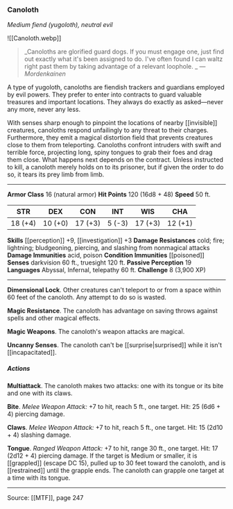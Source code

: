 ### Canoloth
_Medium fiend (yugoloth), neutral evil_

![[Canoloth.webp]]

> _Canoloths are glorified guard dogs. If you must engage one, just find out exactly what it's been assigned to do. I've often found I can waltz right past them by taking advantage of a relevant loophole.
_
> _—Mordenkainen_

A type of yugoloth, canoloths are fiendish trackers and guardians employed by evil powers. They prefer to enter into contracts to guard valuable treasures and important locations. They always do exactly as asked—never any more, never any less.

With senses sharp enough to pinpoint the locations of nearby [[invisible]] creatures, canoloths respond unfailingly to any threat to their charges. Furthermore, they emit a magical distortion field that prevents creatures close to them from teleporting. Canoloths confront intruders with swift and terrible force, projecting long, spiny tongues to grab their foes and drag them close. What happens next depends on the contract. Unless instructed to kill, a canoloth merely holds on to its prisoner, but if given the order to do so, it tears its prey limb from limb.



---

**Armor Class** 16 (natural armor)
**Hit Points** 120 (16d8 + 48)
**Speed** 50 ft.

| STR     | DEX     | CON     | INT     | WIS     | CHA     |
|---------|---------|---------|---------|---------|---------|
| 18 (+4) | 10 (+0) | 17 (+3) | 5 (-3) | 17 (+3) | 12 (+1) |

**Skills** [[perception]] +9, [[investigation]] +3
**Damage Resistances** cold; fire; lightning; bludgeoning, piercing, and slashing from nonmagical attacks
**Damage Immunities** acid, poison
**Condition Immunities** [[poisoned]]
**Senses** darkvision 60 ft., truesight 120 ft.
**Passive Perception** 19
**Languages** Abyssal, Infernal, telepathy 60 ft.
**Challenge** 8 (3,900 XP)

---

**Dimensional Lock**. Other creatures can't teleport to or from a space within 60 feet of the canoloth. Any attempt to do so is wasted.

**Magic Resistance**. The canoloth has advantage on saving throws against spells and other magical effects.

**Magic Weapons**. The canoloth's weapon attacks are magical.

**Uncanny Senses**. The canoloth can't be [[surprise|surprised]] while it isn't [[incapacitated]].

##### Actions
**Multiattack**. The canoloth makes two attacks: one with its tongue or its bite and one with its claws.

**Bite**. _Melee Weapon Attack:_ +7 to hit, reach 5 ft., one target. Hit: 25 (6d6 + 4) piercing damage.

**Claws**. _Melee Weapon Attack:_ +7 to hit, reach 5 ft., one target. Hit: 15 (2d10 + 4) slashing damage.

**Tongue**. _Ranged Weapon Attack:_ +7 to hit, range 30 ft., one target. Hit: 17 (2d12 + 4) piercing damage. If the target is Medium or smaller, it is [[grappled]] (escape DC 15), pulled up to 30 feet toward the canoloth, and is [[restrained]] until the grapple ends. The canoloth can grapple one target at a time with its tongue.


---

Source: [[MTF]], page 247